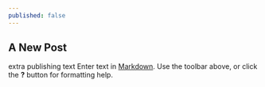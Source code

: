 ```yaml
---
published: false
---
```

## A New Post
extra publishing text
Enter text in [Markdown](http://daringfireball.net/projects/markdown/). Use the toolbar above, or click the **?** button for formatting help.

